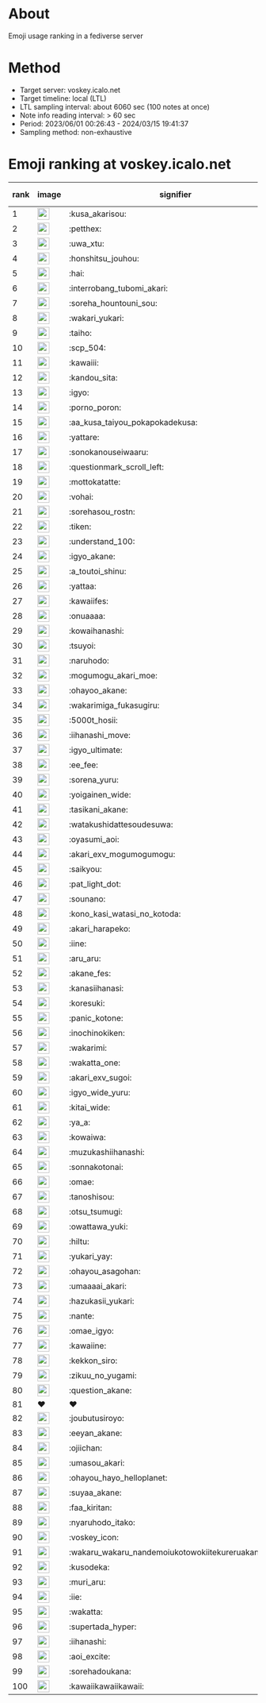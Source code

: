 # About
Emoji usage ranking in a fediverse server

# Method
- Target server: voskey.icalo.net
- Target timeline: local (LTL)
- LTL sampling interval: about 6060 sec (100 notes at once)
- Note info reading interval: > 60 sec
- Period: 2023/06/01 00:26:43 - 2024/03/15 19:41:37 
- Sampling method: non-exhaustive

# Emoji ranking at voskey.icalo.net

|rank|image|signifier|type|frequency score|
|----|----|----|----|----|
|1|<img height="24" src="https://voskey.icalo.net/emoji/kusa_akarisou.webp">|:kusa_akarisou:|custom|21641|
|2|<img height="24" src="https://voskey.icalo.net/emoji/petthex.webp">|:petthex:|custom|14628|
|3|<img height="24" src="https://voskey.icalo.net/emoji/uwa_xtu.webp">|:uwa_xtu:|custom|10631|
|4|<img height="24" src="https://voskey.icalo.net/emoji/honshitsu_jouhou.webp">|:honshitsu_jouhou:|custom|7536|
|5|<img height="24" src="https://voskey.icalo.net/emoji/hai.webp">|:hai:|custom|6932|
|6|<img height="24" src="https://voskey.icalo.net/emoji/interrobang_tubomi_akari.webp">|:interrobang_tubomi_akari:|custom|6879|
|7|<img height="24" src="https://voskey.icalo.net/emoji/soreha_hountouni_sou.webp">|:soreha_hountouni_sou:|custom|6344|
|8|<img height="24" src="https://voskey.icalo.net/emoji/wakari_yukari.webp">|:wakari_yukari:|custom|6245|
|9|<img height="24" src="https://voskey.icalo.net/emoji/taiho.webp">|:taiho:|custom|6231|
|10|<img height="24" src="https://voskey.icalo.net/emoji/scp_504.webp">|:scp_504:|custom|5114|
|11|<img height="24" src="https://voskey.icalo.net/emoji/kawaiii.webp">|:kawaiii:|custom|4958|
|12|<img height="24" src="https://voskey.icalo.net/emoji/kandou_sita.webp">|:kandou_sita:|custom|4203|
|13|<img height="24" src="https://voskey.icalo.net/emoji/igyo.webp">|:igyo:|custom|4172|
|14|<img height="24" src="https://voskey.icalo.net/emoji/porno_poron.webp">|:porno_poron:|custom|3894|
|15|<img height="24" src="https://voskey.icalo.net/emoji/aa_kusa_taiyou_pokapokadekusa.webp">|:aa_kusa_taiyou_pokapokadekusa:|custom|3720|
|16|<img height="24" src="https://voskey.icalo.net/emoji/yattare.webp">|:yattare:|custom|3695|
|17|<img height="24" src="https://voskey.icalo.net/emoji/sonokanouseiwaaru.webp">|:sonokanouseiwaaru:|custom|3678|
|18|<img height="24" src="https://voskey.icalo.net/emoji/questionmark_scroll_left.webp">|:questionmark_scroll_left:|custom|3655|
|19|<img height="24" src="https://voskey.icalo.net/emoji/mottokatatte.webp">|:mottokatatte:|custom|3633|
|20|<img height="24" src="https://voskey.icalo.net/emoji/vohai.webp">|:vohai:|custom|3513|
|21|<img height="24" src="https://voskey.icalo.net/emoji/sorehasou_rostn.webp">|:sorehasou_rostn:|custom|3405|
|22|<img height="24" src="https://voskey.icalo.net/emoji/tiken.webp">|:tiken:|custom|3337|
|23|<img height="24" src="https://voskey.icalo.net/emoji/understand_100.webp">|:understand_100:|custom|3107|
|24|<img height="24" src="https://voskey.icalo.net/emoji/igyo_akane.webp">|:igyo_akane:|custom|2797|
|25|<img height="24" src="https://voskey.icalo.net/emoji/a_toutoi_shinu.webp">|:a_toutoi_shinu:|custom|2777|
|26|<img height="24" src="https://voskey.icalo.net/emoji/yattaa.webp">|:yattaa:|custom|2707|
|27|<img height="24" src="https://voskey.icalo.net/emoji/kawaiifes.webp">|:kawaiifes:|custom|2649|
|28|<img height="24" src="https://voskey.icalo.net/emoji/onuaaaa.webp">|:onuaaaa:|custom|2587|
|29|<img height="24" src="https://voskey.icalo.net/emoji/kowaihanashi.webp">|:kowaihanashi:|custom|2559|
|30|<img height="24" src="https://voskey.icalo.net/emoji/tsuyoi.webp">|:tsuyoi:|custom|2498|
|31|<img height="24" src="https://voskey.icalo.net/emoji/naruhodo.webp">|:naruhodo:|custom|2437|
|32|<img height="24" src="https://voskey.icalo.net/emoji/mogumogu_akari_moe.webp">|:mogumogu_akari_moe:|custom|2347|
|33|<img height="24" src="https://voskey.icalo.net/emoji/ohayoo_akane.webp">|:ohayoo_akane:|custom|2331|
|34|<img height="24" src="https://voskey.icalo.net/emoji/wakarimiga_fukasugiru.webp">|:wakarimiga_fukasugiru:|custom|2292|
|35|<img height="24" src="https://voskey.icalo.net/emoji/5000t_hosii.webp">|:5000t_hosii:|custom|2241|
|36|<img height="24" src="https://voskey.icalo.net/emoji/iihanashi_move.webp">|:iihanashi_move:|custom|2115|
|37|<img height="24" src="https://voskey.icalo.net/emoji/igyo_ultimate.webp">|:igyo_ultimate:|custom|2107|
|38|<img height="24" src="https://voskey.icalo.net/emoji/ee_fee.webp">|:ee_fee:|custom|2059|
|39|<img height="24" src="https://voskey.icalo.net/emoji/sorena_yuru.webp">|:sorena_yuru:|custom|2017|
|40|<img height="24" src="https://voskey.icalo.net/emoji/yoigainen_wide.webp">|:yoigainen_wide:|custom|1979|
|41|<img height="24" src="https://voskey.icalo.net/emoji/tasikani_akane.webp">|:tasikani_akane:|custom|1906|
|42|<img height="24" src="https://voskey.icalo.net/emoji/watakushidattesoudesuwa.webp">|:watakushidattesoudesuwa:|custom|1898|
|43|<img height="24" src="https://voskey.icalo.net/emoji/oyasumi_aoi.webp">|:oyasumi_aoi:|custom|1869|
|44|<img height="24" src="https://voskey.icalo.net/emoji/akari_exv_mogumogumogu.webp">|:akari_exv_mogumogumogu:|custom|1744|
|45|<img height="24" src="https://voskey.icalo.net/emoji/saikyou.webp">|:saikyou:|custom|1719|
|46|<img height="24" src="https://voskey.icalo.net/emoji/pat_light_dot.webp">|:pat_light_dot:|custom|1680|
|47|<img height="24" src="https://voskey.icalo.net/emoji/sounano.webp">|:sounano:|custom|1626|
|48|<img height="24" src="https://voskey.icalo.net/emoji/kono_kasi_watasi_no_kotoda.webp">|:kono_kasi_watasi_no_kotoda:|custom|1612|
|49|<img height="24" src="https://voskey.icalo.net/emoji/akari_harapeko.webp">|:akari_harapeko:|custom|1603|
|50|<img height="24" src="https://voskey.icalo.net/emoji/iine.webp">|:iine:|custom|1598|
|51|<img height="24" src="https://voskey.icalo.net/emoji/aru_aru.webp">|:aru_aru:|custom|1593|
|52|<img height="24" src="https://voskey.icalo.net/emoji/akane_fes.webp">|:akane_fes:|custom|1580|
|53|<img height="24" src="https://voskey.icalo.net/emoji/kanasiihanasi.webp">|:kanasiihanasi:|custom|1527|
|54|<img height="24" src="https://voskey.icalo.net/emoji/koresuki.webp">|:koresuki:|custom|1514|
|55|<img height="24" src="https://voskey.icalo.net/emoji/panic_kotone.webp">|:panic_kotone:|custom|1493|
|56|<img height="24" src="https://voskey.icalo.net/emoji/inochinokiken.webp">|:inochinokiken:|custom|1489|
|57|<img height="24" src="https://voskey.icalo.net/emoji/wakarimi.webp">|:wakarimi:|custom|1476|
|58|<img height="24" src="https://voskey.icalo.net/emoji/wakatta_one.webp">|:wakatta_one:|custom|1402|
|59|<img height="24" src="https://voskey.icalo.net/emoji/akari_exv_sugoi.webp">|:akari_exv_sugoi:|custom|1391|
|60|<img height="24" src="https://voskey.icalo.net/emoji/igyo_wide_yuru.webp">|:igyo_wide_yuru:|custom|1386|
|61|<img height="24" src="https://voskey.icalo.net/emoji/kitai_wide.webp">|:kitai_wide:|custom|1353|
|62|<img height="24" src="https://voskey.icalo.net/emoji/ya_a.webp">|:ya_a:|custom|1283|
|63|<img height="24" src="https://voskey.icalo.net/emoji/kowaiwa.webp">|:kowaiwa:|custom|1256|
|64|<img height="24" src="https://voskey.icalo.net/emoji/muzukashiihanashi.webp">|:muzukashiihanashi:|custom|1201|
|65|<img height="24" src="https://voskey.icalo.net/emoji/sonnakotonai.webp">|:sonnakotonai:|custom|1174|
|66|<img height="24" src="https://voskey.icalo.net/emoji/omae.webp">|:omae:|custom|1170|
|67|<img height="24" src="https://voskey.icalo.net/emoji/tanoshisou.webp">|:tanoshisou:|custom|1159|
|68|<img height="24" src="https://voskey.icalo.net/emoji/otsu_tsumugi.webp">|:otsu_tsumugi:|custom|1126|
|69|<img height="24" src="https://voskey.icalo.net/emoji/owattawa_yuki.webp">|:owattawa_yuki:|custom|1120|
|70|<img height="24" src="https://voskey.icalo.net/emoji/hiltu.webp">|:hiltu:|custom|1118|
|71|<img height="24" src="https://voskey.icalo.net/emoji/yukari_yay.webp">|:yukari_yay:|custom|1113|
|72|<img height="24" src="https://voskey.icalo.net/emoji/ohayou_asagohan.webp">|:ohayou_asagohan:|custom|1085|
|73|<img height="24" src="https://voskey.icalo.net/emoji/umaaaai_akari.webp">|:umaaaai_akari:|custom|1076|
|74|<img height="24" src="https://voskey.icalo.net/emoji/hazukasii_yukari.webp">|:hazukasii_yukari:|custom|1074|
|75|<img height="24" src="https://voskey.icalo.net/emoji/nante.webp">|:nante:|custom|1062|
|76|<img height="24" src="https://voskey.icalo.net/emoji/omae_igyo.webp">|:omae_igyo:|custom|1058|
|77|<img height="24" src="https://voskey.icalo.net/emoji/kawaiine.webp">|:kawaiine:|custom|1055|
|78|<img height="24" src="https://voskey.icalo.net/emoji/kekkon_siro.webp">|:kekkon_siro:|custom|1042|
|79|<img height="24" src="https://voskey.icalo.net/emoji/zikuu_no_yugami.webp">|:zikuu_no_yugami:|custom|1040|
|80|<img height="24" src="https://voskey.icalo.net/emoji/question_akane.webp">|:question_akane:|custom|1039|
|81|❤|❤|unicode|1039|
|82|<img height="24" src="https://voskey.icalo.net/emoji/joubutusiroyo.webp">|:joubutusiroyo:|custom|1037|
|83|<img height="24" src="https://voskey.icalo.net/emoji/eeyan_akane.webp">|:eeyan_akane:|custom|1028|
|84|<img height="24" src="https://voskey.icalo.net/emoji/ojiichan.webp">|:ojiichan:|custom|1011|
|85|<img height="24" src="https://voskey.icalo.net/emoji/umasou_akari.webp">|:umasou_akari:|custom|992|
|86|<img height="24" src="https://voskey.icalo.net/emoji/ohayou_hayo_helloplanet.webp">|:ohayou_hayo_helloplanet:|custom|991|
|87|<img height="24" src="https://voskey.icalo.net/emoji/suyaa_akane.webp">|:suyaa_akane:|custom|989|
|88|<img height="24" src="https://voskey.icalo.net/emoji/faa_kiritan.webp">|:faa_kiritan:|custom|986|
|89|<img height="24" src="https://voskey.icalo.net/emoji/nyaruhodo_itako.webp">|:nyaruhodo_itako:|custom|983|
|90|<img height="24" src="https://voskey.icalo.net/emoji/voskey_icon.webp">|:voskey_icon:|custom|970|
|91|<img height="24" src="https://voskey.icalo.net/emoji/wakaru_wakaru_nandemoiukotowokiitekureruakanetyan.webp">|:wakaru_wakaru_nandemoiukotowokiitekureruakanetyan:|custom|956|
|92|<img height="24" src="https://voskey.icalo.net/emoji/kusodeka.webp">|:kusodeka:|custom|951|
|93|<img height="24" src="https://voskey.icalo.net/emoji/muri_aru.webp">|:muri_aru:|custom|947|
|94|<img height="24" src="https://voskey.icalo.net/emoji/iie.webp">|:iie:|custom|947|
|95|<img height="24" src="https://voskey.icalo.net/emoji/wakatta.webp">|:wakatta:|custom|936|
|96|<img height="24" src="https://voskey.icalo.net/emoji/supertada_hyper.webp">|:supertada_hyper:|custom|935|
|97|<img height="24" src="https://voskey.icalo.net/emoji/iihanashi.webp">|:iihanashi:|custom|919|
|98|<img height="24" src="https://voskey.icalo.net/emoji/aoi_excite.webp">|:aoi_excite:|custom|906|
|99|<img height="24" src="https://voskey.icalo.net/emoji/sorehadoukana.webp">|:sorehadoukana:|custom|902|
|100|<img height="24" src="https://voskey.icalo.net/emoji/kawaiikawaiikawaii.webp">|:kawaiikawaiikawaii:|custom|901|

